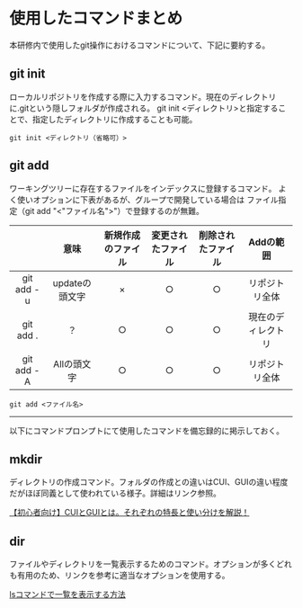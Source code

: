 # 使用したコマンドまとめ

本研修内で使用したgit操作におけるコマンドについて、下記に要約する。

## git init

ローカルリポジトリを作成する際に入力するコマンド。現在のディレクトリに.gitという隠しフォルダが作成される。
git init <ディレクトリ>と指定することで、指定したディレクトリに作成することも可能。

```
git init <ディレクトリ（省略可）>
```

## git add

ワーキングツリーに存在するファイルをインデックスに登録するコマンド。
よく使いオプションに下表があるが、グループで開発している場合は
ファイル指定（git add "<"ファイル名">"）で登録するのが無難。

|            | 意味           | 新規作成のファイル | 変更されたファイル | 削除されたファイル   |   Addの範囲        | 
| :--------: | :------------: | :----------------: | :----------------: | :------------------: | :----------------: | 
| git add -u | updateの頭文字 | ×                 | ○                 | ○                   | リポジトリ全体     | 
| git add .  | ？             | ○                 | ○                 | ○                   | 現在のディレクトリ | 
| git add -A | Allの頭文字    | ○                 | ○                 | ○                   | リポジトリ全体     | 

```
git add <ファイル名>
```

---
以下にコマンドプロンプトにて使用したコマンドを備忘録的に掲示しておく。

## mkdir

ディレクトリの作成コマンド。フォルダの作成との違いはCUI、GUIの違い程度だがほぼ同義として使われている様子。詳細はリンク参照。

[【初心者向け】CUIとGUIとは。それぞれの特長と使い分けを解説！](https://www.miraiserver.ne.jp/column/about_cui-gui/)

## dir

ファイルやディレクトリを一覧表示するためのコマンド。オプションが多くどれも有用のため、リンクを参考に適当なオプションを使用する。

[lsコマンドで一覧を表示する方法](https://qiita.com/eric50905/items/e6ef22a398de07978d2c)

